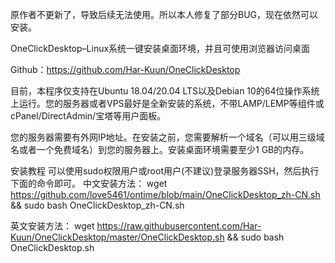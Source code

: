
原作者不更新了，导致后续无法使用。所以本人修复了部分BUG，现在依然可以安装。



OneClickDesktop–Linux系统一键安装桌面环境，并且可使用浏览器访问桌面

Github：https://github.com/Har-Kuun/OneClickDesktop

目前，本程序仅支持在Ubuntu 18.04/20.04 LTS以及Debian 10的64位操作系统上运行。您的服务器或者VPS最好是全新安装的系统，不带LAMP/LEMP等组件或cPanel/DirectAdmin/宝塔等用户面板。

您的服务器需要有外网IP地址。在安装之前，您需要解析一个域名（可以用三级域名或者一个免费域名）到您的服务器上。安装桌面环境需要至少1 GB的内存。

安装教程
可以使用sudo权限用户或root用户(不建议)登录服务器SSH，然后执行下面的命令即可。
中文安装方法：
wget https://github.com/love5461/ontime/blob/main/OneClickDesktop_zh-CN.sh && sudo bash OneClickDesktop_zh-CN.sh

英文安装方法：
wget https://raw.githubusercontent.com/Har-Kuun/OneClickDesktop/master/OneClickDesktop.sh && sudo bash OneClickDesktop.sh

